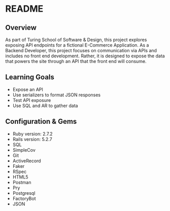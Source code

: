 # README

## Overview
As part of Turing School of Software & Design, this project explores exposing API endpoints for a fictional E-Commerce Application. As a Backend Developer, this project focuses on communication via APIs and includes no front end development. Rather, it is designed to expose the data that powers the site through an API that the front end will consume.

## Learning Goals

* Expose an API 
* Use serializers to format JSON responses 
* Test API exposure 
* Use SQL and AR to gather data

## Configuration & Gems

* Ruby version: 2.7.2
* Rails version: 5.2.7
* SQL 
* SimpleCov 
* Git
* ActiveRecord 
* Faker 
* RSpec 
* HTML5 
* Postman
* Pry 
* Postgresql 
* FactoryBot
* JSON
